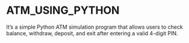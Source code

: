 # ATM_USING_PYTHON
It’s a simple Python ATM simulation program that allows users to check balance, withdraw, deposit, and exit after entering a valid 4-digit PIN.
